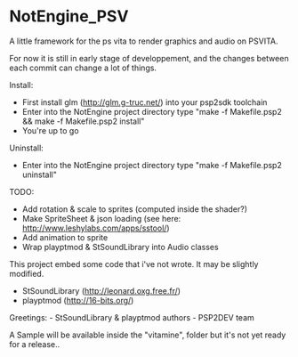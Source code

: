 # NotEngine_PSV
A little framework for the ps vita to render graphics and audio on PSVITA.

For now it is still in early stage of developpement, and the changes between each commit can
change a lot of things.

Install:
 - First install glm (http://glm.g-truc.net/) into your psp2sdk toolchain
 - Enter into the NotEngine project directory type "make -f Makefile.psp2 && make -f Makefile.psp2 install"
 - You're up to go

Uninstall:
- Enter into the NotEngine project directory type "make -f Makefile.psp2 uninstall"


TODO:
 - Add rotation & scale to sprites (computed inside the shader?)
 - Make SpriteSheet & json loading (see here: http://www.leshylabs.com/apps/sstool/)
 - Add animation to sprite
 - Wrap playptmod & StSoundLibrary into Audio classes

This project embed some code that i've not wrote. It may be slightly modified.
 - StSoundLibrary (http://leonard.oxg.free.fr/)
 - playptmod (http://16-bits.org/)

Greetings:
	- StSoundLibrary & playptmod authors
	- PSP2DEV team


A Sample will be available inside the "vitamine",
folder but it's not yet ready for a release..
